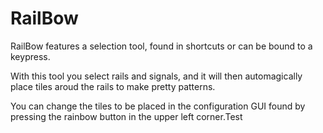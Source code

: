 # RailBow

RailBow features a selection tool, found in shortcuts or can be bound to a keypress.

With this tool you select rails and signals, and it will then automagically place tiles aroud the rails to make pretty patterns.

You can change the tiles to be placed in the configuration GUI found by pressing the rainbow button in the upper left corner.Test
